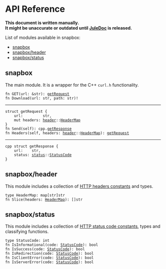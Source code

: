 # API Reference

**This document is written manually.<br>
It might be unaccurate or outdated until [JuleDoc](https://github.com/julelang/jule/issues/126) is released.**

List of modules available in snapbox:
- [snapbox](#snapbox)
- [snapbox/header](#snapboxheader)
- [snapbox/status](#snapboxstatus)

## snapbox
The main module. It is a wrapper for the C++ `curl.h` functionality.

<div id="snapbox-fn-get">
<code class="language-jule hljs"><span class="hljs-keyword">fn</span> <span class="hljs-function">GET</span>(url<span class="hljs-punctuation">:</span> <span class="hljs-operator">&amp;</span><span class="hljs-type">str</span>)<span class="hljs-punctuation">:</span> <a href="#snapbox-struct-getrequest">getRequest</a>
</code>
</div>

<div id="snapbox-fn-download">
<code class="language-jule hljs"><span class="hljs-keyword">fn</span> <span class="hljs-function">Download</span>(url<span class="hljs-punctuation">:</span> <span class="hljs-type">str</span><span class="hljs-punctuation">,</span> path<span class="hljs-punctuation">:</span> <span class="hljs-type">str</span>)<span class="hljs-operator">!</span>
</code>
</div>

---

<div id="snapbox-struct-getrequest">
<code class="language-jule hljs"><span class="hljs-keyword">struct</span> getRequest {
    url<span class="hljs-punctuation">:</span>         <span class="hljs-type">str</span>,
    <span class="hljs-storage">mut</span> headers<span class="hljs-punctuation">:</span> <a href="#snapboxheader">header</a><span class="hljs-punctuation">:</span><span class="hljs-punctuation">:</span><a href="#snapboxheader-type-headermap">HeaderMap</a>
}
</code>
</div>

<div id="snapbox-struct-getrequest-fn-send">
<code class="language-jule hljs"><span class="hljs-keyword">fn</span> <span class="hljs-function">Send</span>(<span class="hljs-storage">self</span>)<span class="hljs-punctuation">:</span> <span class="hljs-keyword">cpp</span><span class="hljs-punctuation">.</span><a href="#snapbox-cpp-struct-getresponse">getResponse</a>
</code>
</div>

<div id="snapbox-struct-getrequest-fn-headers">
<code class="language-jule hljs"><span class="hljs-keyword">fn</span> <span class="hljs-function">Headers</span>(<span class="hljs-storage">self</span><span class="hljs-punctuation">,</span> headers<span class="hljs-punctuation">:</span> <a href="#snapboxheader">header</a><span class="hljs-punctuation">:</span><span class="hljs-punctuation">:</span><a href="#snapboxheader-type-headermap">HeaderMap</a>)<span class="hljs-punctuation">:</span> <a href="#snapbox-struct-getrequest">getRequest</a>
</code>
</div>

---

<div id="snapbox-cpp-struct-getresponse">
<code class="language-jule hljs"><span class="hljs-keyword">cpp</span> <span class="hljs-keyword">struct</span> getResponse {
    url<span class="hljs-punctuation">:</span>    <span class="hljs-type">str</span>,
    status<span class="hljs-punctuation">:</span> <a href="#snapboxstatus">status</a><span class="hljs-punctuation">:</span><span class="hljs-punctuation">:</span><a href="#snapboxstatus-type-statuscode">StatusCode</a>
}
</code>
</div>

## snapbox/header
This module includes a collection of [HTTP headers constants] and types.

<div id="snapboxheader-type-headermap">
<code class="language-jule hljs"><span class="hljs-keyword">type</span> HeaderMap<span class="hljs-punctuation">:</span> <span class="hljs-keyword">map</span>[<span class="hljs-type">str</span>]<span class="hljs-type">str</span>
</code>
</div>

<div id="snapboxheader-fn-slice">
<code class="language-jule hljs"><span class="hljs-keyword">fn</span> <span class="hljs-function">Slice</span>(headers<span class="hljs-punctuation">:</span> <a href="#snapboxheader-type-headermap">HeaderMap</a>)<span class="hljs-punctuation">:</span> []<span class="hljs-type">str</span>
</code>
</div>

## snapbox/status
This module includes a collection of [HTTP status code constants], types and classifying functions.

<div id="snapboxstatus-type-statuscode">
<code class="language-jule hljs"><span class="hljs-keyword">type</span> StatusCode<span class="hljs-punctuation">:</span> <span class="hljs-type">int</span>
</code>
</div>

<div id="snapboxstatus-fn-isinformational">
<code class="language-jule hljs"><span class="hljs-keyword">fn</span> <span class="hljs-function">IsInformational</span>(code<span class="hljs-punctuation">:</span> <a href="#snapboxstatus-type-statuscode">StatusCode</a>)<span class="hljs-punctuation">:</span> <span class="hljs-type">bool</span>
</code>
</div>

<div id="snapboxstatus-fn-issuccess">
<code class="language-jule hljs"><span class="hljs-keyword">fn</span> <span class="hljs-function">IsSuccess</span>(code<span class="hljs-punctuation">:</span> <a href="#snapboxstatus-type-statuscode">StatusCode</a>)<span class="hljs-punctuation">:</span> <span class="hljs-type">bool</span>
</code>
</div>

<div id="snapboxstatus-fn-isredirection">
<code class="language-jule hljs"><span class="hljs-keyword">fn</span> <span class="hljs-function">IsRedirection</span>(code<span class="hljs-punctuation">:</span> <a href="#snapboxstatus-type-statuscode">StatusCode</a>)<span class="hljs-punctuation">:</span> <span class="hljs-type">bool</span>
</code>
</div>

<div id="snapboxstatus-fn-isclienterror">
<code class="language-jule hljs"><span class="hljs-keyword">fn</span> <span class="hljs-function">IsClientError</span>(code<span class="hljs-punctuation">:</span> <a href="#snapboxstatus-type-statuscode">StatusCode</a>)<span class="hljs-punctuation">:</span> <span class="hljs-type">bool</span>
</code>
</div>

<div id="snapboxstatus-fn-isservererror">
<code class="language-jule hljs"><span class="hljs-keyword">fn</span> <span class="hljs-function">IsServerError</span>(code<span class="hljs-punctuation">:</span> <a href="#snapboxstatus-type-statuscode">StatusCode</a>)<span class="hljs-punctuation">:</span> <span class="hljs-type">bool</span>
</code>
</div>

[HTTP headers constants]: https://github.com/adamperkowski/snapbox/blob/main/snapbox/header/names.jule
[HTTP status code constants]: https://github.com/adamperkowski/snapbox/blob/main/snapbox/status/codes.jule
